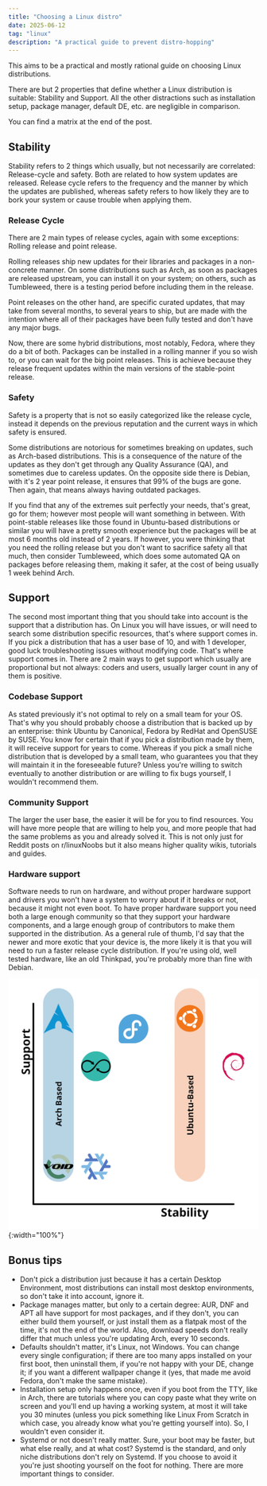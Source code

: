 ```yaml
---
title: "Choosing a Linux distro"
date: 2025-06-12
tag: "linux"
description: "A practical guide to prevent distro-hopping"
---
```

This aims to be a practical and mostly rational guide on choosing Linux distributions.

There are but 2 properties that define whether a Linux distribution is suitable: Stability and Support. All the other distractions such as installation setup, package manager, default DE, etc. are negligible in comparison.

You can find a matrix at the end of the post.
<!--more-->

## Stability

Stability refers to 2 things which usually, but not necessarily are correlated: Release-cycle and safety. Both are related to how system updates are released.
Release cycle refers to the frequency and the manner by which the updates are published, whereas safety refers to how likely they are to bork your system or cause trouble when applying them.

### Release Cycle

There are 2 main types of release cycles, again with some exceptions: Rolling release and point release.

Rolling releases ship new updates for their libraries and packages in a non-concrete manner. On some distributions such as Arch, as soon as packages are released upstream, you can install it on your system; on others, such as Tumbleweed, there is a testing period before including them in the release.

Point releases on the other hand, are specific curated updates, that may take from several months, to several years to ship, but are made with the intention where all of their packages have been fully tested and don't have any major bugs.

Now, there are some hybrid distributions, most notably, Fedora, where they do a bit of both. Packages can be installed in a rolling manner if you so wish to, or you can wait for the big point releases. This is achieve because they release frequent updates within the main versions of the stable-point release. 
### Safety

Safety is a property that is not so easily categorized like the release cycle, instead it depends on the previous reputation and the current ways in which safety is ensured.

Some distributions are notorious for sometimes breaking on updates, such as Arch-based distributions. This is a consequence of the nature of the updates as they don't get through any Quality Assurance (QA), and sometimes due to careless updates. On the opposite side there is Debian, with it's 2 year point release, it ensures that 99% of the bugs are gone. Then again, that means always having outdated packages.

If you find that any of the extremes suit perfectly your needs, that's great, go for them; however most people will want something in between. With point-stable releases like those found in Ubuntu-based distributions or similar you will have a pretty smooth experience but the packages will be at most 6 months old instead of 2 years. If however, you were thinking that you need the rolling release but you don't want to sacrifice safety all that much, then consider Tumbleweed, which does some automated QA on packages before releasing them, making it safer, at the cost of being usually 1 week behind Arch.

## Support

The second most important thing that you should take into account is the support that a distribution has. On Linux you will have issues, or will need to search some distribution specific resources, that's where support comes in. If you pick a distribution that has a user base of 10, and with 1 developer, good luck troubleshooting issues without modifying code. That's where support comes in. There are 2 main ways to get support which usually are proportional but not always: coders and users, usually larger count in any of them is positive.

### Codebase Support
As stated previously it's not optimal to rely on a small team for your OS. That's why you should probably choose a distribution that is backed up by an enterprise: think Ubuntu by Canonical, Fedora by RedHat and OpenSUSE by SUSE. You know for certain that if you pick a distribution made by them, it will receive support for years to come. Whereas if you pick a small niche distribution that is developed by a small team, who guarantees you that they will maintain it in the foreseeable future? Unless you're willing to switch eventually to another distribution or are willing to fix bugs yourself, I wouldn't recommend them.

### Community Support
The larger the user base, the easier it will be for you to find resources. You will have more people that are willing to help you, and more people that had the same problems as you and already solved it. This is not only just for Reddit posts on r/linuxNoobs but it also means higher quality wikis, tutorials and guides.

### Hardware support
Software needs to run on hardware, and without proper hardware support and drivers you won't have a system to worry about if it breaks or not, because it might not even boot. To have proper hardware support you need both a large enough community so that they support your hardware components, and a large enough group of contributors to make them supported in the distribution. As a general rule of thumb, I'd say that the newer and more exotic that your device is, the more likely it is that you will need to run a faster release cycle distribution. If you're using old, well tested hardware, like an old Thinkpad, you're probably more than fine with Debian.

![distro-chart](/src/assets/linux-distro-chart.webp){:width="100%"}

## Bonus tips
- Don't pick a distribution just because it has a certain Desktop Environment, most distributions can install most desktop environments, so don't take it into account, ignore it.
- Package manages matter, but only to a certain degree: AUR, DNF and APT all have support for most packages, and if they don't, you can either build them yourself, or just install them as a flatpak most of the time, it's not the end of the world. Also, download speeds don't really differ that much unless you're updating Arch, every 10 seconds.
- Defaults shouldn't matter, it's Linux, not Windows. You can change every single configuration; if there are too many apps installed on your first boot, then uninstall them, if you're not happy with your DE, change it; if you want a different wallpaper change it (yes, that made me avoid Fedora, don't make the same mistake).
- Installation setup only happens once, even if you boot from the TTY, like in Arch, there are tutorials where you can copy paste what they write on screen and you'll end up having a working system, at most it will take you 30 minutes (unless you pick something like Linux From Scratch in which case, you already know what you're getting yourself into). So, I wouldn't even consider it.
- Systemd or not doesn't really matter. Sure, your boot may be faster, but what else really, and at what cost? Systemd is the standard, and only niche distributions don't rely on Systemd. If you choose to avoid it you're just shooting yourself on the foot for nothing. There are more important things to consider.


